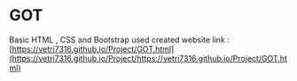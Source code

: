 # GOT
Basic HTML , CSS and Bootstrap used created website 
link : [https://vetri7316.github.io/Project/GOT.html](https://vetri7316.github.io/Project/https://vetri7316.github.io/Project/GOT.html)
